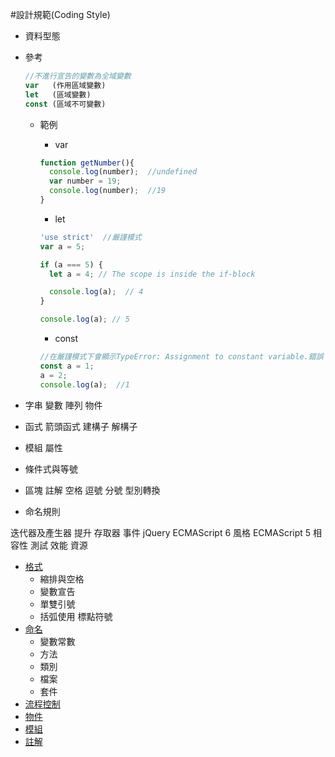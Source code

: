 #設計規範(Coding Style)

- 資料型態 
- 參考
    ```javascript
    //不進行宣告的變數為全域變數
    var   (作用區域變數)
    let   (區域變數)
    const (區域不可變數)
    ```
  - 範例
    - var
    ```javascript
    function getNumber(){
      console.log(number);  //undefined
      var number = 19;
      console.log(number);  //19
    }
    ```
    
    - let
    ```javascript
    'use strict'  //嚴謹模式
    var a = 5;

    if (a === 5) {
      let a = 4; // The scope is inside the if-block

      console.log(a);  // 4
    } 

    console.log(a); // 5
    ```
    
    - const
    ```javascript
    //在嚴謹模式下會顯示TypeError: Assignment to constant variable.錯誤
    const a = 1;
    a = 2;
    console.log(a);  //1
    ```
    
    

- 字串 變數 陣列 物件
- 函式 箭頭函式 建構子 解構子
- 模組 屬性 
- 條件式與等號 
- 區塊 註解 空格 逗號 分號 型別轉換
- 命名規則 


迭代器及產生器 提升 存取器 事件
jQuery
ECMAScript 6 風格
ECMAScript 5 相容性
測試 效能 資源

- [格式](./Specification)
  - 縮排與空格
  - 變數宣告
  - 單雙引號
  - 括弧使用
    標點符號
- [命名](./Notation)
  - 變數常數
  - 方法
  - 類別 
  - 檔案
  - 套件
- [流程控制](./Compare)
- [物件](./Object)
- [模組](./Module)
- [註解](./Comment)
